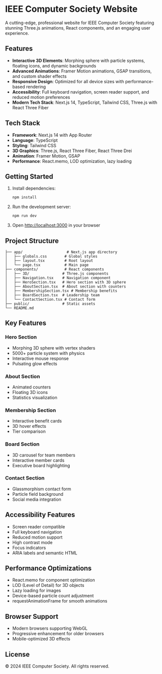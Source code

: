 # IEEE Computer Society Website

A cutting-edge, professional website for IEEE Computer Society featuring stunning Three.js animations, React components, and an engaging user experience.

## Features

- **Interactive 3D Elements**: Morphing sphere with particle systems, floating icons, and dynamic backgrounds
- **Advanced Animations**: Framer Motion animations, GSAP transitions, and custom shader effects
- **Responsive Design**: Optimized for all device sizes with performance-based rendering
- **Accessibility**: Full keyboard navigation, screen reader support, and reduced motion preferences
- **Modern Tech Stack**: Next.js 14, TypeScript, Tailwind CSS, Three.js with React Three Fiber

## Tech Stack

- **Framework**: Next.js 14 with App Router
- **Language**: TypeScript
- **Styling**: Tailwind CSS
- **3D Graphics**: Three.js, React Three Fiber, React Three Drei
- **Animation**: Framer Motion, GSAP
- **Performance**: React.memo, LOD optimization, lazy loading

## Getting Started

1. Install dependencies:
   ```bash
   npm install
   ```

2. Run the development server:
   ```bash
   npm run dev
   ```

3. Open [http://localhost:3000](http://localhost:3000) in your browser

## Project Structure

```
├── app/                    # Next.js app directory
│   ├── globals.css        # Global styles
│   ├── layout.tsx         # Root layout
│   └── page.tsx           # Main page
├── components/            # React components
│   ├── 3D/               # Three.js components
│   ├── Navigation.tsx    # Navigation component
│   ├── HeroSection.tsx   # Hero section with 3D sphere
│   ├── AboutSection.tsx  # About section with counters
│   ├── MembershipSection.tsx # Membership benefits
│   ├── BoardSection.tsx  # Leadership team
│   └── ContactSection.tsx # Contact form
├── public/               # Static assets
└── README.md
```

## Key Features

### Hero Section
- Morphing 3D sphere with vertex shaders
- 5000+ particle system with physics
- Interactive mouse response
- Pulsating glow effects

### About Section
- Animated counters
- Floating 3D icons
- Statistics visualization

### Membership Section
- Interactive benefit cards
- 3D hover effects
- Tier comparison

### Board Section
- 3D carousel for team members
- Interactive member cards
- Executive board highlighting

### Contact Section
- Glassmorphism contact form
- Particle field background
- Social media integration

## Accessibility Features

- Screen reader compatible
- Full keyboard navigation
- Reduced motion support
- High contrast mode
- Focus indicators
- ARIA labels and semantic HTML

## Performance Optimizations

- React.memo for component optimization
- LOD (Level of Detail) for 3D objects
- Lazy loading for images
- Device-based particle count adjustment
- requestAnimationFrame for smooth animations

## Browser Support

- Modern browsers supporting WebGL
- Progressive enhancement for older browsers
- Mobile-optimized 3D effects

## License

© 2024 IEEE Computer Society. All rights reserved.
